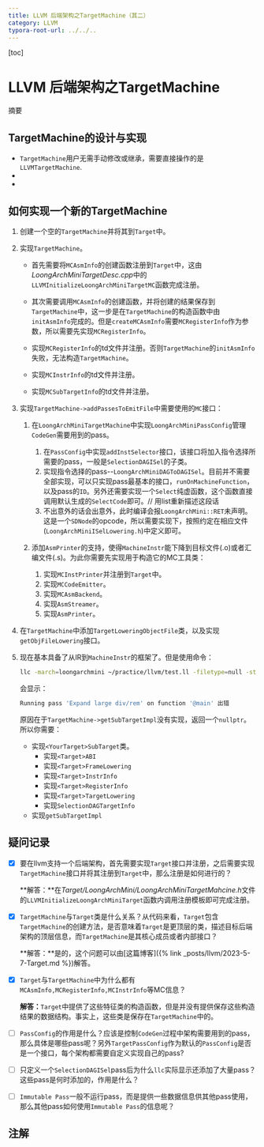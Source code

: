```yaml
---
title: LLVM 后端架构之TargetMachine（其二）
category: LLVM
typora-root-url: ../../..
---
```


[toc]

# LLVM 后端架构之TargetMachine

摘要

## TargetMachine的设计与实现

* `TargetMachine`用户无需手动修改或继承，需要直接操作的是`LLVMTargetMachine`.
* 
* 

## 如何实现一个新的TargetMachine

1. 创建一个空的`TargetMachine`并将其到`Target`中。

2. 实现`TargetMachine`。

   * 首先需要将`MCAsmInfo`的创建函数注册到`Target`中，这由*LoongArchMiniTargetDesc.cpp*中的`LLVMInitializeLoongArchMiniTargetMC`函数完成注册。

   * 其次需要调用`MCAsmInfo`的创建函数，并将创建的结果保存到`TargetMachine`中，这一步是在`TargetMachine`的构造函数中由`initAsmInfo`完成的。但是`createMCAsmInfo`需要`MCRegisterInfo`作为参数，所以需要先实现`MCRegisterInfo`。

   * 实现`MCRegisterInfo`的td文件并注册。否则`TargetMachine`的`initAsmInfo`失败，无法构造`TargetMachine`。

   * 实现`MCInstrInfo`的td文件并注册。

   * 实现`MCSubTargetInfo`的td文件并注册。

3. 实现`TargetMachine->addPassesToEmitFile`中需要使用的`MC`接口：

   1. 在`LoongArchMiniTargetMachine`中实现`LoongArchMiniPassConfig`管理`CodeGen`需要用到的pass。
      1. 在`PassConfig`中实现`addInstSelector`接口，该接口将加入指令选择所需要的pass，一般是`SelectionDAGISel`的子类。
      2. 实现指令选择的pass--`LoongArchMiniDAGToDAGISel`。目前并不需要全部实现，可以只实现pass最基本的接口，`runOnMachineFunction`，以及pass的`ID`。另外还需要实现一个`Select`纯虚函数，这个函数直接调用默认生成的`SelectCode`即可。// 用list重新描述这段话
      3. 不出意外的话会出意外，此时编译会报`LoongArchMini::RET`未声明。这是一个`SDNode`的opcode，所以需要实现下，按照约定在相应文件(`LoongArchMiniISelLowering.h`)中定义即可。

   2. 添加`AsmPrinter`的支持，使得`MachineInstr`能下降到目标文件(.o)或者汇编文件(.s)。为此你需要先实现用于构造它的MC工具类：
      1. 实现`MCInstPrinter`并注册到`Target`中。
      2. 实现`MCCodeEmitter`。
      3. 实现`MCAsmBackend`。
      4. 实现`AsmStreamer`。
      5. 实现`AsmPrinter`。

4. 在`TargetMachine`中添加`TargetLoweringObjectFile`类，以及实现`getObjFileLowering`接口。

5. 现在基本具备了从IR到`MachineInstr`的框架了。但是使用命令：

   ```bash
   llc -march=loongarchmini ~/practice/llvm/test.ll -filetype=null -stop-after=loongarchmini-isel
   ```

   会显示：

   ```bash
   Running pass 'Expand large div/rem' on function '@main' 出错
   ```

   原因在于`TargetMachine->getSubTargetImpl`没有实现，返回一个`nullptr`。所以你需要：

   * 实现`<YourTarget>SubTarget`类。
     * 实现`<Target>ABI`
     * 实现`<Target>FrameLowering`
     * 实现`<Target>InstrInfo`
     * 实现`<Target>RegisterInfo`
     * 实现`<Target>TargetLowering`
     * 实现`SelectionDAGTargetInfo`
   * 实现`getSubTargetImpl`

## 疑问记录
- [x] 要在llvm支持一个后端架构，首先需要实现`Target`接口并注册，之后需要实现`TargetMachine`接口并将其注册到`Target`中，那么注册是如何进行的？

  **解答：**在*Target/LoongArchMini/LoongArchMiniTargetMahcine.h*文件的`LLVMInitializeLoongArchMiniTarget`函数内调用注册模板即可完成注册。

- [x] `TargetMachine`与`Target`类是什么关系？从代码来看，`Target`包含`TargetMachine`的创建方法，是否意味着`Target`是更顶层的类，描述目标后端架构的顶层信息，而`TargetMachine`是其核心成员或者内部接口？

  **解答：**是的，这个问题可以由[这篇博客]({% link _posts/llvm/2023-5-7-Target.md %})解答。

- [x] `Target`与`TargetMachine`中为什么都有`MCAsmInfo,MCRegisterInfo,MCInstrInfo`等MC信息？

  **解答：**`Target`中提供了这些特征类的构造函数，但是并没有提供保存这些构造结果的数据结构。事实上，这些类是保存在`TargetMachine`中的。

- [ ] `PassConfig`的作用是什么？应该是控制`CodeGen`过程中架构需要用到的pass，那么具体是哪些pass呢？另外`TargetPassConfig`作为默认的`PassConfig`是否是一个接口，每个架构都需要自定义实现自己的pass?

- [ ] 只定义一个`SelectionDAGISel`pass后为什么`llc`实际显示还添加了大量pass？这些pass是何时添加的，作用是什么？

- [ ] `Immutable Pass`一般不运行pass，而是提供一些数据信息供其他pass使用，那么其他pass如何使用`Immutable Pass`的信息呢？

## 注解

